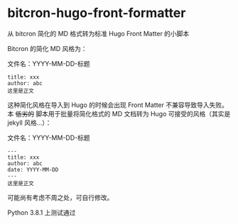 # bitcron-hugo-front-formatter
从 bitcron 简化的 MD 格式转为标准 Hugo Front Matter 的小脚本

Bitcron 的简化 MD 风格为：

文件名：YYYY-MM-DD-标题
```
title: xxx
author: abc
这里是正文
```

这种简化风格在导入到 Hugo 的时候会出现 Front Matter 不兼容导致导入失败。
本 ~~低劣的~~ 脚本用于批量将简化格式的 MD 文档转为 Hugo 可接受的风格（其实是 jekyll 风格...）：

文件名：YYYY-MM-DD-标题
```
---
title: xxx
author: abc
date: YYYY-MM-DD
---
这里是正文
```

可能尚有考虑不周之处，可自行修改。

Python 3.8.1 上测试通过

